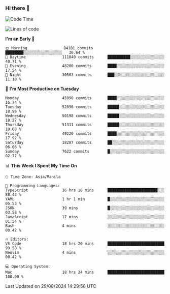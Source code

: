 ### Hi there 👋

<!--START_SECTION:waka-->
![Code Time](http://img.shields.io/badge/Code%20Time-5%2C486%20hrs%2015%20mins-blue)

![Lines of code](https://img.shields.io/badge/From%20Hello%20World%20I%27ve%20Written-120.2%20million%20lines%20of%20code-blue)

**I'm an Early 🐤** 

```text
🌞 Morning                84181 commits       ████████░░░░░░░░░░░░░░░░░   30.64 % 
🌆 Daytime                111840 commits      ██████████░░░░░░░░░░░░░░░   40.71 % 
🌃 Evening                48200 commits       ████░░░░░░░░░░░░░░░░░░░░░   17.54 % 
🌙 Night                  30503 commits       ███░░░░░░░░░░░░░░░░░░░░░░   11.10 % 
```
📅 **I'm Most Productive on Tuesday** 

```text
Monday                   45990 commits       ████░░░░░░░░░░░░░░░░░░░░░   16.74 % 
Tuesday                  52096 commits       █████░░░░░░░░░░░░░░░░░░░░   18.96 % 
Wednesday                50198 commits       █████░░░░░░░░░░░░░░░░░░░░   18.27 % 
Thursday                 51311 commits       █████░░░░░░░░░░░░░░░░░░░░   18.68 % 
Friday                   49220 commits       ████░░░░░░░░░░░░░░░░░░░░░   17.92 % 
Saturday                 18287 commits       ██░░░░░░░░░░░░░░░░░░░░░░░   06.66 % 
Sunday                   7622 commits        █░░░░░░░░░░░░░░░░░░░░░░░░   02.77 % 
```


📊 **This Week I Spent My Time On** 

```text
🕑︎ Time Zone: Asia/Manila

💬 Programming Languages: 
TypeScript               16 hrs 16 mins      ██████████████████████░░░   88.43 % 
YAML                     1 hr 1 min          █░░░░░░░░░░░░░░░░░░░░░░░░   05.53 % 
JSON                     39 mins             █░░░░░░░░░░░░░░░░░░░░░░░░   03.58 % 
JavaScript               17 mins             ░░░░░░░░░░░░░░░░░░░░░░░░░   01.54 % 
Bash                     4 mins              ░░░░░░░░░░░░░░░░░░░░░░░░░   00.42 % 

🔥 Editors: 
VS Code                  18 hrs 20 mins      █████████████████████████   99.58 % 
Neovim                   4 mins              ░░░░░░░░░░░░░░░░░░░░░░░░░   00.42 % 

💻 Operating System: 
Mac                      18 hrs 24 mins      █████████████████████████   100.00 % 
```


 Last Updated on 29/08/2024 14:29:58 UTC
<!--END_SECTION:waka-->


<!--
**rad182/rad182** is a ✨ _special_ ✨ repository because its `README.md` (this file) appears on your GitHub profile.

Here are some ideas to get you started:

- 🔭 I’m currently working on ...
- 🌱 I’m currently learning ...
- 👯 I’m looking to collaborate on ...
- 🤔 I’m looking for help with ...
- 💬 Ask me about ...
- 📫 How to reach me: ...
- 😄 Pronouns: ...
- ⚡ Fun fact: ...
-->
